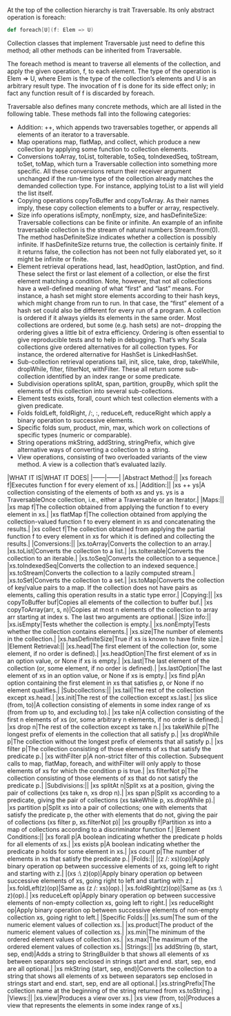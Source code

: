 At the top of the collection hierarchy is trait Traversable. Its only abstract operation is foreach:
```scala
def foreach[U](f: Elem => U)
```
Collection classes that implement Traversable just need to define this method; all other methods can be inherited from Traversable.

The foreach method is meant to traverse all elements of the collection, and apply the given operation, f, to each element. The type of the operation is Elem => U, where Elem is the type of the collection’s elements and U is an arbitrary result type. The invocation of f is done for its side effect only; in fact any function result of f is discarded by foreach.

Traversable also defines many concrete methods, which are all listed in the following table. These methods fall into the following categories:

* Addition: ++, which appends two traversables together, or appends all elements of an iterator to a traversable.
* Map operations map, flatMap, and collect, which produce a new collection by applying some function to collection elements.
* Conversions toArray, toList, toIterable, toSeq, toIndexedSeq, toStream, toSet, toMap, which turn a Traversable collection into something more specific. All these conversions return their receiver argument unchanged if the run-time type of the collection already matches the demanded collection type. For instance, applying toList to a list will yield the list itself.
* Copying operations copyToBuffer and copyToArray. As their names imply, these copy collection elements to a buffer or array, respectively.
* Size info operations isEmpty, nonEmpty, size, and hasDefiniteSize: Traversable collections can be finite or infinite. An example of an infinite traversable collection is the stream of natural numbers Stream.from(0). The method hasDefiniteSize indicates whether a collection is possibly infinite. If hasDefiniteSize returns true, the collection is certainly finite. If it returns false, the collection has not been not fully elaborated yet, so it might be infinite or finite.
* Element retrieval operations head, last, headOption, lastOption, and find. These select the first or last element of a collection, or else the first element matching a condition. Note, however, that not all collections have a well-defined meaning of what “first” and “last” means. For instance, a hash set might store elements according to their hash keys, which might change from run to run. In that case, the “first” element of a hash set could also be different for every run of a program. A collection is ordered if it always yields its elements in the same order. Most collections are ordered, but some (e.g. hash sets) are not– dropping the ordering gives a little bit of extra efficiency. Ordering is often essential to give reproducible tests and to help in debugging. That’s why Scala collections give ordered alternatives for all collection types. For instance, the ordered alternative for HashSet is LinkedHashSet.
* Sub-collection retrieval operations tail, init, slice, take, drop, takeWhile, dropWhile, filter, filterNot, withFilter. These all return some sub-collection identified by an index range or some predicate.
* Subdivision operations splitAt, span, partition, groupBy, which split the elements of this collection into several sub-collections.
* Element tests exists, forall, count which test collection elements with a given predicate.
* Folds foldLeft, foldRight, /:, :\, reduceLeft, reduceRight which apply a binary operation to successive elements.
* Specific folds sum, product, min, max, which work on collections of specific types (numeric or comparable).
* String operations mkString, addString, stringPrefix, which give alternative ways of converting a collection to a string.
* View operations, consisting of two overloaded variants of the view method. A view is a collection that’s evaluated lazily.

|WHAT IT IS|WHAT IT DOES|
|——|——|
|Abstract Method:||
|xs foreach f|Executes function f for every element of xs.|
|Addition:||
|xs ++ ys|A collection consisting of the elements of both xs and ys. ys is a TraversableOnce collection, i.e., either a Traversable or an Iterator.|
|Maps:||
|xs map f|The collection obtained from applying the function f to every element in xs.|
|xs flatMap f|The collection obtained from applying the collection-valued function f to every element in xs and concatenating the results.|
|xs collect f|The collection obtained from applying the partial function f to every element in xs for which it is defined and collecting the results.|
|Conversions:||
|xs.toArray|Converts the collection to an array.|
|xs.toList|Converts the collection to a list.|
|xs.toIterable|Converts the collection to an iterable.|
|xs.toSeq|Converts the collection to a sequence.|
|xs.toIndexedSeq|Converts the collection to an indexed sequence.|
|xs.toStream|Converts the collection to a lazily computed stream.|
|xs.toSet|Converts the collection to a set.|
|xs.toMap|Converts the collection of key/value pairs to a map. If the collection does not have pairs as elements, calling this operation results in a static type error.|
|Copying:||
|xs copyToBuffer buf|Copies all elements of the collection to buffer buf.|
|xs copyToArray(arr, s, n)|Copies at most n elements of the collection to array arr starting at index s. The last two arguments are optional.|
|Size info:||
|xs.isEmpty|Tests whether the collection is empty.|
|xs.nonEmpty|Tests whether the collection contains elements.|
|xs.size|The number of elements in the collection.|
|xs.hasDefiniteSize|True if xs is known to have finite size.|
|Element Retrieval:||
|xs.head|The first element of the collection (or, some element, if no order is defined).|
|xs.headOption|The first element of xs in an option value, or None if xs is empty.|
|xs.last|The last element of the collection (or, some element, if no order is defined).|
|xs.lastOption|The last element of xs in an option value, or None if xs is empty.|
|xs find p|An option containing the first element in xs that satisfies p, or None if no element qualifies.|
|Subcollections:||
|xs.tail|The rest of the collection except xs.head.|
|xs.init|The rest of the collection except xs.last.|
|xs slice (from, to)|A collection consisting of elements in some index range of xs (from from up to, and excluding to).|
|xs take n|A collection consisting of the first n elements of xs (or, some arbitrary n elements, if no order is defined).|
|xs drop n|The rest of the collection except xs take n.|
|xs takeWhile p|The longest prefix of elements in the collection that all satisfy p.|
|xs dropWhile p|The collection without the longest prefix of elements that all satisfy p.|
|xs filter p|The collection consisting of those elements of xs that satisfy the predicate p.|
|xs withFilter p|A non-strict filter of this collection. Subsequent calls to map, flatMap, foreach, and withFilter will only apply to those elements of xs for which the condition p is true.|
|xs filterNot p|The collection consisting of those elements of xs that do not satisfy the predicate p.|
|Subdivisions:||
|xs splitAt n|Split xs at a position, giving the pair of collections (xs take n, xs drop n).|
|xs span p|Split xs according to a predicate, giving the pair of collections (xs takeWhile p, xs.dropWhile p).|
|xs partition p|Split xs into a pair of collections; one with elements that satisfy the predicate p, the other with elements that do not, giving the pair of collections (xs filter p, xs.filterNot p)|
|xs groupBy f|Partition xs into a map of collections according to a discriminator function f.|
|Element Conditions:||
|xs forall p|A boolean indicating whether the predicate p holds for all elements of xs.|
|xs exists p|A boolean indicating whether the predicate p holds for some element in xs.|
|xs count p|The number of elements in xs that satisfy the predicate p.|
|Folds:||
|(z /: xs)(op)|Apply binary operation op between successive elements of xs, going left to right and starting with z.|
|(xs :\ z)(op)|Apply binary operation op between successive elements of xs, going right to left and starting with z.|
|xs.foldLeft(z)(op)|Same as (z /: xs)(op).|
|xs.foldRight(z)(op)|Same as (xs :\ z)(op).|
|xs reduceLeft op|Apply binary operation op between successive elements of non-empty collection xs, going left to right.|
|xs reduceRight op|Apply binary operation op between successive elements of non-empty collection xs, going right to left.|
|Specific Folds:||
|xs.sum|The sum of the numeric element values of collection xs.|
|xs.product|The product of the numeric element values of collection xs.|
|xs.min|The minimum of the ordered element values of collection xs.|
|xs.max|The maximum of the ordered element values of collection xs.|
|Strings:||
|xs addString (b, start, sep, end)|Adds a string to StringBuilder b that shows all elements of xs between separators sep enclosed in strings start and end. start, sep, end are all optional.|
|xs mkString (start, sep, end)|Converts the collection to a string that shows all elements of xs between separators sep enclosed in strings start and end. start, sep, end are all optional.|
|xs.stringPrefix|The collection name at the beginning of the string returned from xs.toString.|
|Views:||
|xs.view|Produces a view over xs.|
|xs view (from, to)|Produces a view that represents the elements in some index range of xs.|
